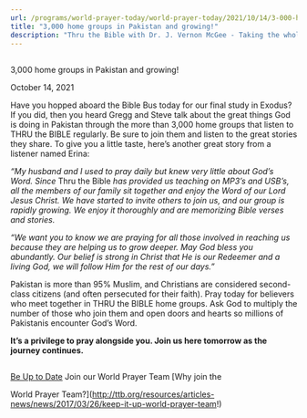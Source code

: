 ```yaml
---
url: /programs/world-prayer-today/world-prayer-today/2021/10/14/3-000-home-groups-in-pakistan-and-growing!
title: "3,000 home groups in Pakistan and growing!"
description: "Thru the Bible with Dr. J. Vernon McGee - Taking the whole Word to the whole world"
---
```







## 
 3,000 home groups in Pakistan and growing!


October 14, 2021




Have you hopped aboard the Bible Bus today for our final study in Exodus? If you did, then you heard Gregg and Steve talk about the great things God is doing in Pakistan through the more than 3,000 home groups that listen to THRU the BIBLE regularly. Be sure to join them and listen to the great stories they share. To give you a little taste, here’s another great story from a listener named Erina:

*“My husband and I used to pray daily but knew very little about God’s Word. Since* Thru the Bible *has provided us teaching on MP3’s and USB’s, all the members of our family sit together and enjoy the Word of our Lord Jesus Christ. We have started to invite others to join us, and our group is rapidly growing. We enjoy it thoroughly and are memorizing Bible verses and stories.* 

*“We want you to know we are praying for all those involved in reaching us because they are helping us to grow deeper. May God bless you abundantly. Our belief is strong in Christ that He is our Redeemer and a living God, we will follow Him for the rest of our days.”*

Pakistan is more than 95% Muslim, and Christians are considered second-class citizens (and often persecuted for their faith). Pray today for believers who meet together in THRU the BIBLE home groups. Ask God to multiply the number of those who join them and open doors and hearts so millions of Pakistanis encounter God’s Word.

**It’s a privilege to pray alongside you. Join us here tomorrow as the journey continues.**







## 




[Be Up to Date](http://feeds.feedburner.com/WorldPrayerToday "World Prayer Today RSS Feed")
Join our World Prayer Team
[Why join the  

World Prayer Team?](http://ttb.org/resources/articles-news/news/2017/03/26/keep-it-up-world-prayer-team!)




